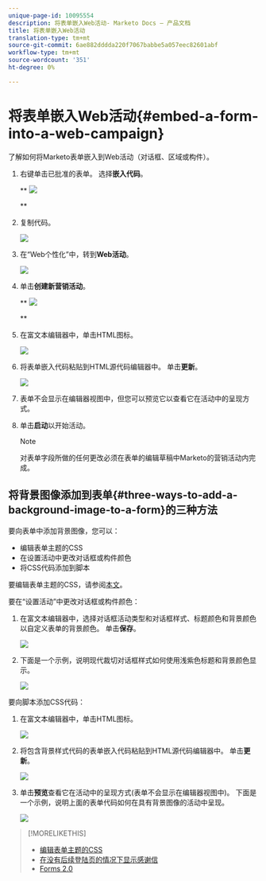 ```yaml
---
unique-page-id: 10095554
description: 将表单嵌入Web活动- Marketo Docs — 产品文档
title: 将表单嵌入Web活动
translation-type: tm+mt
source-git-commit: 6ae882dddda220f7067babbe5a057eec82601abf
workflow-type: tm+mt
source-wordcount: '351'
ht-degree: 0%

---
```



# 将表单嵌入Web活动{#embed-a-form-into-a-web-campaign}

了解如何将Marketo表单嵌入到Web活动（对话框、区域或构件）。

1. 右键单击已批准的表单。 选择&#x200B;**嵌入代码**。

   ** ![](assets/image2015-12-16-10-3a58-3a39.png)

   **

1. 复制代码。

   ![](assets/image2015-12-16-11-3a16-3a24.png)

1. 在“Web个性化”中，转到&#x200B;**Web活动**。

   ![](assets/web-campaigns-hand-7.jpg)

1. 单击&#x200B;**创建新营销活动**。

   ** ![](assets/create-new-web-campaign-hand-1.jpg)

   **

1. 在富文本编辑器中，单击HTML图标。

   ![](assets/five-1.png)

1. 将表单嵌入代码粘贴到HTML源代码编辑器中。 单击&#x200B;**更新**。

   ![](assets/six-1.png)

1. 表单不会显示在编辑器视图中，但您可以预览它以查看它在活动中的呈现方式。
1. 单击&#x200B;**启动**&#x200B;以开始活动。

   >[!NOTE]
   >
   >对表单字段所做的任何更改必须在表单的编辑草稿中Marketo的营销活动内完成。

## 将背景图像添加到表单{#three-ways-to-add-a-background-image-to-a-form}的三种方法

要向表单中添加背景图像，您可以：

* 编辑表单主题的CSS
* 在设置活动中更改对话框或构件颜色
* 将CSS代码添加到脚本

要编辑表单主题的CSS，请参阅[本文](../../../product-docs/demand-generation/forms/form-design/edit-the-css-of-a-form-theme.md)。

要在“设置活动”中更改对话框或构件颜色：

1. 在富文本编辑器中，选择对话框活动类型和对话框样式、标题颜色和背景颜色以自定义表单的背景颜色。 单击&#x200B;**保存**。

   ![](assets/image2015-12-29-18-3a28-3a31.png)

1. 下面是一个示例，说明现代裁切对话框样式如何使用浅紫色标题和背景颜色显示。

   ![](assets/image2015-12-29-18-3a27-3a31.png)

要向脚本添加CSS代码：

1. 在富文本编辑器中，单击HTML图标。

   ![](assets/image2015-12-29-17-3a56-3a13.png)

1. 将包含背景样式代码的表单嵌入代码粘贴到HTML源代码编辑器中。 单击&#x200B;**更新**。

   ![](assets/image2015-12-29-18-3a1-3a15.png)

1. 单击&#x200B;**预览**&#x200B;查看它在活动中的呈现方式(表单不会显示在编辑器视图中)。 下面是一个示例，说明上面的表单代码如何在具有背景图像的活动中呈现。

   ![](assets/image2015-12-29-18-3a20-3a35.png)

>[!MORELIKETHIS]
>
>* [编辑表单主题的CSS](https://docs.marketo.com/display/public/DOCS/Edit+the+CSS+of+a+Form+Theme)
>* [在没有后续登陆页的情况下显示感谢信](https://developers.marketo.com/blog/show-thank-you-message-without-a-follow-up-landing-page/)
>* [Forms 2.0](https://developers.marketo.com/documentation/websites/forms-2-0/)

>



